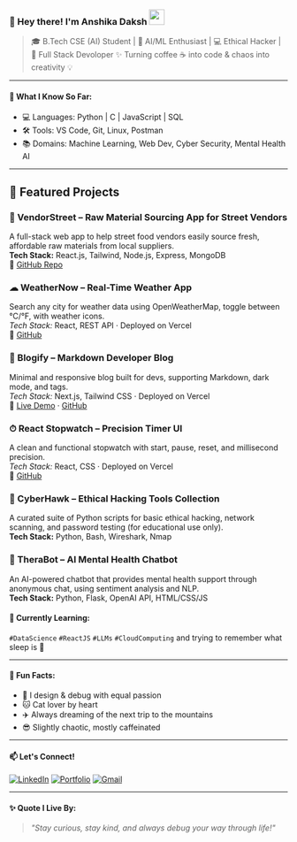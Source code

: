 ### 🧠 Hey there! I'm Anshika Daksh <img src="https://media.giphy.com/media/hvRJCLFzcasrR4ia7z/giphy.gif" width="28">

> 🎓 B.Tech CSE (AI) Student | 🤖 AI/ML Enthusiast | 💻 Ethical Hacker | 🚀 Full Stack Devoloper
> ✨ Turning coffee ☕ into code & chaos into creativity 💡

---

#### 🧠 What I Know So Far:
- 💻 Languages: Python | C | JavaScript | SQL
- 🛠️ Tools: VS Code, Git, Linux, Postman
- 📚 Domains: Machine Learning, Web Dev, Cyber Security, Mental Health AI

---
## 🚀 Featured Projects

### 🛒 VendorStreet – Raw Material Sourcing App for Street Vendors  
A full-stack web app to help street food vendors easily source fresh, affordable raw materials from local suppliers.  
**Tech Stack:** React.js, Tailwind, Node.js, Express, MongoDB  
🔗 [GitHub Repo](https://github.com/anshikadaksh06/vendorstreet) 

### ☁ WeatherNow – Real-Time Weather App  
Search any city for weather data using OpenWeatherMap, toggle between °C/°F, with weather icons.  
*Tech Stack:* React, REST API · Deployed on Vercel  
🔗 [GitHub](https://anshikadaksh06.github.io/weather-app/)

### 📝 Blogify – Markdown Developer Blog  
Minimal and responsive blog built for devs, supporting Markdown, dark mode, and tags.  
*Tech Stack:* Next.js, Tailwind CSS · Deployed on Vercel  
🔗 [Live Demo](https://blogify-anshika.vercel.app) · [GitHub](https://github.com/anshikadaksh06/blogify)

### ⏱ React Stopwatch – Precision Timer UI  
A clean and functional stopwatch with start, pause, reset, and millisecond precision.  
*Tech Stack:* React, CSS · Deployed on Vercel  
🔗 [GitHub]( https://anshikadaksh06.github.io/Stop-Watch/)

### 🔐 CyberHawk – Ethical Hacking Tools Collection  
A curated suite of Python scripts for basic ethical hacking, network scanning, and password testing (for educational use only).  
**Tech Stack:** Python, Bash, Wireshark, Nmap  

### 💬 TheraBot – AI Mental Health Chatbot  
An AI-powered chatbot that provides mental health support through anonymous chat, using sentiment analysis and NLP.  
**Tech Stack:** Python, Flask, OpenAI API, HTML/CSS/JS  

#### 🌱 Currently Learning:
`#DataScience` `#ReactJS` `#LLMs` `#CloudComputing` and trying to remember what sleep is 🥲

---

#### 💖 Fun Facts:
- 🎨 I design & debug with equal passion
- 🐱 Cat lover by heart
- ✈️ Always dreaming of the next trip to the mountains
- 😎 Slightly chaotic, mostly caffeinated

---

#### 📫 Let's Connect!
[![LinkedIn](https://img.shields.io/badge/LinkedIn-Anshika%20Daksh-blue?style=flat&logo=linkedin)](https://www.linkedin.com/in/anshikadaksh06/)
[![Portfolio](https://img.shields.io/badge/Portfolio-Visit-green?style=flat&logo=firefox-browser)](https://your-portfolio-link.com)
[![Gmail](https://img.shields.io/badge/Email-anshikadaksh06@gmail.com-red?style=flat&logo=gmail)](mailto:anshikadaksh2004@gmail.com)

---

#### ✨ Quote I Live By:
> *"Stay curious, stay kind, and always debug your way through life!"*

